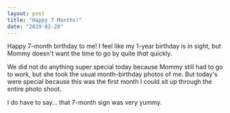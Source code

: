 ```yaml
---
layout: post
title: "Happy 7 Months!"
date: "2019-02-28"
---
```


Happy 7-month birthday to me! I feel like my 1-year birthday is in sight, but Mommy doesn't want the time to go by quite _that_ quickly.

We did not do anything super special today because Mommy still had to go to work, but she took the usual month-birthday photos of me. But today's were special because this was the first month I could sit up through the entire photo shoot.

I do have to say... that 7-month sign was very yummy.
